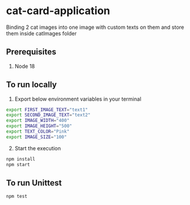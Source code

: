 # cat-card-application
Binding 2 cat images into one image with custom texts on them and store them inside catImages folder

## Prerequisites
1. Node 18

## To run locally

1. Export below environment variables in your terminal

```bash
export FIRST_IMAGE_TEXT="text1"
export SECOND_IMAGE_TEXT="text2"
export IMAGE_WIDTH="400"
export IMAGE_HEIGHT="500"
export TEXT_COLOR="Pink"
export IMAGE_SIZE="100"
```

2. Start the execution
```bash
npm install
npm start
```

## To run Unittest
```bash
npm test
```
